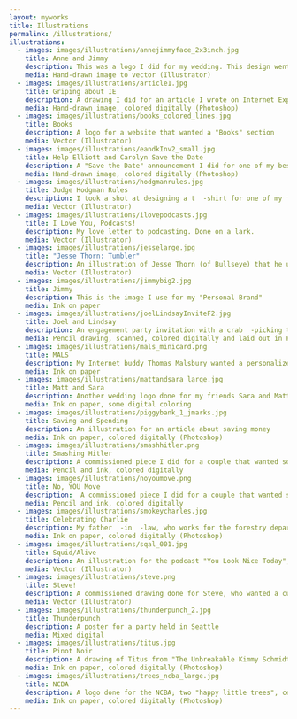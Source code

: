 ```yaml
---
layout: myworks
title: Illustrations
permalink: /illustrations/
illustrations:
  - images: images/illustrations/annejimmyface_2x3inch.jpg
    title: Anne and Jimmy
    description: This was a logo I did for my wedding. This design went on everything from gift bags to t  -shirts to cornhole boards.
    media: Hand-drawn image to vector (Illustrator)
  - images: images/illustrations/article1.jpg
    title: Griping about IE
    description: A drawing I did for an article I wrote on Internet Explorer
    media: Hand-drawn image, colored digitally (Photoshop)
  - images: images/illustrations/books_colored_lines.jpg
    title: Books
    description: A logo for a website that wanted a "Books" section
    media: Vector (Illustrator)
  - images: images/illustrations/eandkInv2_small.jpg
    title: Help Elliott and Carolyn Save the Date
    description: A "Save the Date" announcement I did for one of my best friends and his wife.
    media: Hand-drawn image, colored digitally (Photoshop)
  - images: images/illustrations/hodgmanrules.jpg
    title: Judge Hodgman Rules
    description: I took a shot at designing a t  -shirt for one of my favorite podcasts (Judge John Hodgman). Each show closes with the phrase "Judge Hodgman Rules, That is All."
    media: Vector (Illustrator)
  - images: images/illustrations/ilovepodcasts.jpg
    title: I Love You, Podcasts!
    description: My love letter to podcasting. Done on a lark.
    media: Vector (Illustrator)
  - images: images/illustrations/jesselarge.jpg
    title: "Jesse Thorn: Tumbler"
    description: An illustration of Jesse Thorn (of Bullseye) that he uses on his Tumblr page.
    media: Vector (Illustrator)
  - images: images/illustrations/jimmybig2.jpg
    title: Jimmy
    description: This is the image I use for my "Personal Brand"
    media: Ink on paper
  - images: images/illustrations/joelLindsayInviteF2.jpg
    title: Joel and Lindsay
    description: An engagement party invitation with a crab  -picking theme
    media: Pencil drawing, scanned, colored digitally and laid out in Photoshop
  - images: images/illustrations/mals_minicard.png
    title: MALS
    description: My Internet buddy Thomas Malsbury wanted a personalized business card with a Hand-drawn likeness and a fun logo all his own.
    media: Ink on paper
  - images: images/illustrations/mattandsara_large.jpg
    title: Matt and Sara
    description: Another wedding logo done for my friends Sara and Matt. These went on gift bags for guests
    media: Ink on paper, some digital coloring
  - images: images/illustrations/piggybank_1_jmarks.jpg
    title: Saving and Spending
    description: An illustration for an article about saving money
    media: Ink on paper, colored digitally (Photoshop)
  - images: images/illustrations/smashhitler.png
    title: Smashing Hitler
    description: A commissioned piece I did for a couple that wanted some custom comic covers.
    media: Pencil and ink, colored digitally
  - images: images/illustrations/noyoumove.png
    title: No, YOU Move
    description:  A commissioned piece I did for a couple that wanted some custom comic covers.
    media: Pencil and ink, colored digitally
  - images: images/illustrations/smokeycharles.jpg
    title: Celebrating Charlie
    description: My father  -in  -law, who works for the forestry department, turned 60 and we wanted a fun way to announce it.
    media: Ink on paper, colored digitally (Photoshop)
  - images: images/illustrations/sqal_001.jpg
    title: Squid/Alive
    description: An illustration for the podcast "You Look Nice Today", which described a particularly gruesome meal eaten in Japan.
    media: Vector (Illustrator)
  - images: images/illustrations/steve.png
    title: Steve!
    description: A commissioned drawing done for Steve, who wanted a custom illustration of his own.
    media: Vector (Illustrator)
  - images: images/illustrations/thunderpunch_2.jpg
    title: Thunderpunch
    description: A poster for a party held in Seattle
    media: Mixed digital
  - images: images/illustrations/titus.jpg
    title: Pinot Noir
    description: A drawing of Titus from "The Unbreakable Kimmy Schmidt"
    media: Ink on paper, colored digitally (Photoshop)
  - images: images/illustrations/trees_ncba_large.jpg
    title: NCBA
    description: A logo done for the NCBA; two "happy little trees", celebrating their friendship
    media: Ink on paper, colored digitally (Photoshop)
---
```

